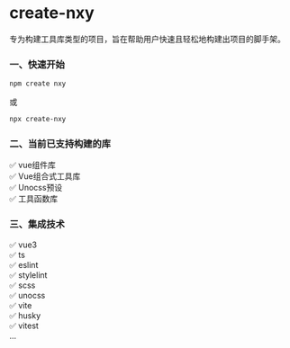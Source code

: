 # create-nxy

专为构建工具库类型的项目，旨在帮助用户快速且轻松地构建出项目的脚手架。

### 一、快速开始

```bash
npm create nxy
```
或
```bash
npx create-nxy
```

### 二、当前已支持构建的库

  ✅ vue组件库<br />
  ✅ Vue组合式工具库<br />
  ✅ Unocss预设<br />
  ✅ 工具函数库<br />

### 三、集成技术

  ✅ vue3<br />
  ✅ ts<br />
  ✅ eslint<br />
  ✅ stylelint<br />
  ✅ scss<br />
  ✅ unocss<br />
  ✅ vite<br />
  ✅ husky<br />
  ✅ vitest<br />
  ...
